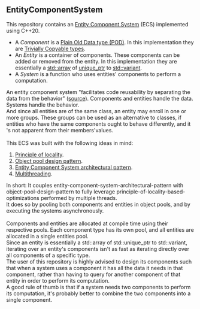 ## EntityComponentSystem
This repository contains an [Entity Component System](https://en.wikipedia.org/wiki/Entity_component_system) (ECS) implemented using C++20.
- A <em>Component</em> is a [Plain Old Data type (POD)](https://en.wikipedia.org/wiki/Passive_data_structure). In this implementation they are [Trivially Copyable types](https://en.cppreference.com/w/cpp/named_req/TriviallyCopyable).
- An <em>Entity</em> is a container of components. These components can be added or removed from the entity. In this implementation they are essentially a [std::array](https://en.cppreference.com/w/cpp/container/array) of [unique_ptr](https://en.cppreference.com/w/cpp/memory/unique_ptr) to [std::variant](https://en.cppreference.com/w/cpp/utility/variant).
- A <em>System</em> is a function who uses entities' components to perform a computation.

An entity component system "facilitates code reusability by separating the data from the behavior" ([source](https://www.simplilearn.com/entity-component-system-introductory-guide-article)). Components and entities handle the data. Systems handle the behavior.<br>And since all entities are of the same class, an entity may enroll in one or more groups. These groups can be used as an alternative to classes, if entities who have the same components ought to behave differently, and it 's not apparent from their members'values.<br><br>This ECS was built with the following ideas in mind:<br>
1. [Principle of locality](https://en.wikipedia.org/wiki/Locality_of_reference).
2. [Object pool design pattern](https://en.wikipedia.org/wiki/Object_pool_pattern).
3. [Entity Component System architectural pattern](https://en.wikipedia.org/wiki/Entity_component_system).
4. [Multithreading](https://en.wikipedia.org/wiki/Multithreading_(computer_architecture)).

In short: It couples entity-component-system-architectural-pattern with object-pool-design-pattern to fully leverage principle-of-locality-based-optimizations performed by multiple threads.<br>It does so by pooling both components and entities in object pools, and by executing the systems asynchronously.<br><br>Components and entities are allocated at compile time using their respective pools. Each component type has its own pool, and all entities are allocated in a single entities pool. <br>Since an entity is essentially a std::array of std::unique_ptr to std::variant, iterating over an entity's components isn't as fast as iterating directly over all components of a specific type. <br>The user of this repository is highly advised to design its components such that when a system uses a component it has all the data it needs in that component, rather than having to query for another component of that entity in order to perform its computation.<br>A good rule of thumb is that if a system needs two components to perform its computation, it's probably better to combine the two components into a single component.